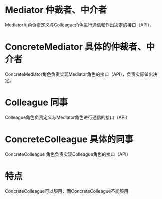 # Mediator 仲裁者、中介者

Mediator角色负责定义与Colleague角色进行通信和作出决定的接口（API）。

# ConcreteMediator 具体的仲裁者、中介者

ConcreteMediator角色负责实现Mediator角色的接口（API），负责实际做出决定。

# Colleague 同事

Colleague角色负责定义与Mediator角色进行通信的接口（API）

# ConcreteColleague 具体的同事

ConcreteColleague 角色负责实现Colleague角色的接口（API）

# 特点

ConcreteColleague可以服用，而ConcreteColleague不能服用